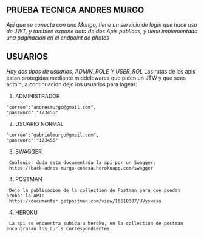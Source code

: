 ## PRUEBA TECNICA ANDRES MURGO

_Api que se conecta con una Mongo, tiene un servicio de login que hace uso de JWT, y tambien expone data de dos Apis publicas, y tiene implementada una paginacion en el endpoint de photos_


## USUARIOS
_Hay dos tipos de usuarios, ADMIN_ROLE Y USER_ROL_
Las rutas de las apis estan protegidas mediante middelewares que piden un JTW y que seas admin, a continuacion dejo los usuarios para logear:
1.  ADMINISTRADOR
```
"correo":"andresmurgo@gmail.com",
"password":"123456"
```
2. USUARIO NORMAL
```
"correo":"gabrielmurgo@gmail.com",
"password":"123456"
```
3. SWAGGER
```
 Cualquier duda esta documentada la api por un Swagger:
 https://back-adres-murgo-conexa.herokuapp.com/swagger

```
4. POSTMAN
```
 Dejo la publicacion de la collection de Postman para que puedan probar la API:
 https://documenter.getpostman.com/view/16618387/UVyswaso

```
4. HEROKU
```
 La api se encuentra subida a heroku, en la collection de postman encontraran los Curls correspondientes

```